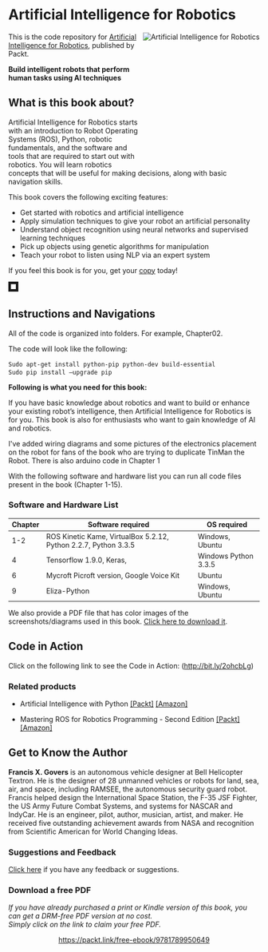 # Artificial Intelligence for Robotics

<a href="https://www.packtpub.com/hardware-and-creative/artificial-intelligence-robotics?utm_source=github&utm_medium=repository&utm_campaign=9781788835442"><img src="https://dz13w8afd47il.cloudfront.net/sites/default/files/imagecache/ppv4_main_book_cover/B09545_cover.png" alt="Artificial Intelligence for Robotics" height="256px" align="right"></a>

This is the code repository for [Artificial Intelligence for Robotics](https://www.packtpub.com/hardware-and-creative/artificial-intelligence-robotics?utm_source=github&utm_medium=repository&utm_campaign=9781788835442), published by Packt.

**Build intelligent robots that perform human tasks using AI techniques**

## What is this book about?

Artificial Intelligence for Robotics starts with an introduction to Robot Operating Systems (ROS), Python, robotic fundamentals, and the software and tools that are required to start out with robotics. You will learn robotics concepts that will be useful for making decisions, along with basic navigation skills.

This book covers the following exciting features:

* Get started with robotics and artificial intelligence
* Apply simulation techniques to give your robot an artificial personality
* Understand object recognition using neural networks and supervised learning techniques
* Pick up objects using genetic algorithms for manipulation
* Teach your robot to listen using NLP via an expert system

If you feel this book is for you, get your [copy](https://www.amazon.com/dp/1788835441) today!

<a href="https://www.packtpub.com/?utm_source=github&utm_medium=banner&utm_campaign=GitHubBanner"><img src="https://raw.githubusercontent.com/PacktPublishing/GitHub/master/GitHub.png" 
alt="https://www.packtpub.com/" border="5" /></a>


## Instructions and Navigations
All of the code is organized into folders. For example, Chapter02.

The code will look like the following:
```
Sudo apt-get install python-pip python-dev build-essential
Sudo pip install –upgrade pip
```

**Following is what you need for this book:**

If you have basic knowledge about robotics and want to build or enhance your existing robot’s intelligence, then Artificial Intelligence for Robotics is for you. This book is also for enthusiasts who want to gain knowledge of AI and robotics.	

I've added wiring diagrams and some pictures of the electronics placement on the robot for fans of the book who are trying to duplicate TinMan the Robot.  There is also arduino code in Chapter 1

With the following software and hardware list you can run all code files present in the book (Chapter 1-15).

### Software and Hardware List

| Chapter  | Software required                   | OS required                        |
| -------- | ------------------------------------| -----------------------------------|
| 1-2        | ROS Kinetic Kame, VirtualBox 5.2.12, Python 2.2.7, Python 3.3.5        | Windows, Ubuntu |
| 4        | Tensorflow 1.9.0, Keras,               | Windows Python 3.3.5|
| 6        |Mycroft Picroft version, Google Voice Kit            | Ubuntu |
| 9        | Eliza-Python         | Windows, Ubuntu |



We also provide a PDF file that has color images of the screenshots/diagrams used in this book. [Click here to download it](https://www.packtpub.com/sites/default/files/downloads/ArtificialIntelligenceforRobotics_ColorImages.pdf).

## Code in Action

Click on the following link to see the Code in Action:
(http://bit.ly/2ohcbLg)

### Related products <Other books you may enjoy>
* Artificial Intelligence with Python [[Packt]](https://www.packtpub.com/big-data-and-business-intelligence/artificial-intelligence-python?utm_source=github&utm_medium=repository&utm_campaign=9781786464392) [[Amazon]](https://www.amazon.com/dp/178646439X)

* Mastering ROS for Robotics Programming - Second Edition [[Packt]](https://www.packtpub.com/hardware-and-creative/mastering-ros-robotics-programming-second-edition?utm_source=github&utm_medium=repository&utm_campaign=9781788478953) [[Amazon]](https://www.amazon.com/dp/1788478959)

## Get to Know the Author
**Francis X. Govers** is an autonomous vehicle designer at Bell Helicopter Textron. He is the designer of 28 unmanned vehicles or robots for land, sea, air, and space, including RAMSEE, the autonomous security guard robot. Francis helped design the International Space Station, the F-35 JSF Fighter, the US Army Future Combat Systems, and systems for NASCAR and IndyCar. He is an engineer, pilot, author, musician, artist, and maker. He received five outstanding achievement awards from NASA and recognition from Scientific American for World Changing Ideas.



### Suggestions and Feedback
[Click here](https://docs.google.com/forms/d/e/1FAIpQLSdy7dATC6QmEL81FIUuymZ0Wy9vH1jHkvpY57OiMeKGqib_Ow/viewform) if you have any feedback or suggestions.
 
### Download a free PDF

 <i>If you have already purchased a print or Kindle version of this book, you can get a DRM-free PDF version at no cost.<br>Simply click on the link to claim your free PDF.</i>
<p align="center"> <a href="https://packt.link/free-ebook/9781789950649">https://packt.link/free-ebook/9781789950649 </a> </p>